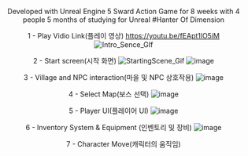 <div align="center">

Developed with Unreal Engine 5 Sward Action Game for 8 weeks with 4 people 5 months of studying for Unreal
#Hanter Of Dimension

1 - Play Vidio Link(플레이 영상)
https://youtu.be/fEApt1lO5iM
![Intro_Sence_GIf](https://github.com/user-attachments/assets/badfbfaf-d8c8-4437-b9e2-174d76b37118)


2 - Start screen(시작 화면)
![StartingScene_Gif](https://github.com/user-attachments/assets/4f390fa2-c949-4120-8e18-34da95c576fb)
![image](https://github.com/user-attachments/assets/adb33d40-9006-4ba1-ac92-c83d7a80d1cf)

3 - Village and NPC interaction(마을 및 NPC 상호작용) 
![image](https://github.com/user-attachments/assets/196369e8-ab05-4d09-892f-ca07240efe1d)

4 - Select Map(보스 선택)
![image](https://github.com/user-attachments/assets/16852921-9c05-4308-8f80-1f9534c95384)

5 - Player UI(플레이어 UI)
![image](https://github.com/user-attachments/assets/5d9b22c1-4258-4634-a6bf-954043ff5ebf)

6 - Inventory System & Equipment (인벤토리 및 장비) 
![image](https://github.com/user-attachments/assets/38168979-1364-4ddc-a200-5574d5a60ccd)

7 - Character Move(캐릭터의 움직임)


<div/>
